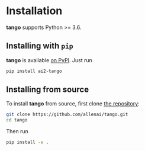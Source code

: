 Installation
============

**tango** supports Python >= 3.6.

## Installing with `pip`

**tango** is available [on PyPI](https://pypi.org/project/ai2-tango/). Just run

```bash
pip install ai2-tango
```

## Installing from source

To install **tango** from source, first clone [the repository](https://github.com/allenai/tango):

```bash
git clone https://github.com/allenai/tango.git
cd tango
```

Then run

```bash
pip install -e .
```
